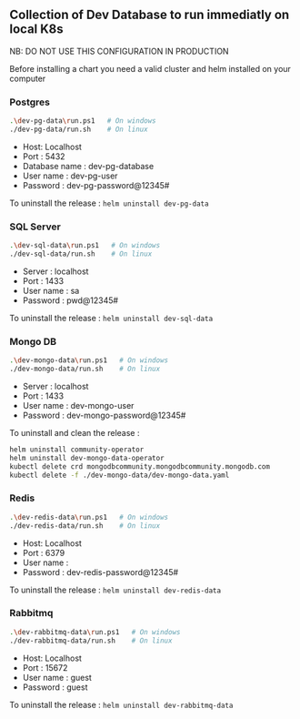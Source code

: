 ## Collection of Dev Database to run immediatly on local K8s

NB: DO NOT USE THIS CONFIGURATION IN PRODUCTION

Before installing a chart you need a valid cluster and helm installed on your computer

### Postgres

```bash
.\dev-pg-data\run.ps1   # On windows
./dev-pg-data/run.sh    # On linux
```
- Host: Localhost
- Port : 5432
- Database name : dev-pg-database
- User name : dev-pg-user
- Password : dev-pg-password@12345#

To uninstall the release : `helm uninstall dev-pg-data`

### SQL Server

```bash
.\dev-sql-data\run.ps1   # On windows
./dev-sql-data/run.sh    # On linux
```
- Server : localhost
- Port : 1433
- User name : sa
- Password : pwd@12345#

To uninstall the release : `helm uninstall dev-sql-data`


### Mongo DB

```bash
.\dev-mongo-data\run.ps1   # On windows
./dev-mongo-data/run.sh    # On linux
```
- Server : localhost
- Port : 1433
- User name : dev-mongo-user
- Password : dev-mongo-password@12345#

To uninstall and clean the release : 
```bash
helm uninstall community-operator
helm uninstall dev-mongo-data-operator
kubectl delete crd mongodbcommunity.mongodbcommunity.mongodb.com
kubectl delete -f ./dev-mongo-data/dev-mongo-data.yaml
```

### Redis

```bash
.\dev-redis-data\run.ps1   # On windows
./dev-redis-data/run.sh    # On linux
```
- Host: Localhost
- Port : 6379
- User name : <no username>
- Password : dev-redis-password@12345#

To uninstall the release : `helm uninstall dev-redis-data`

### Rabbitmq

```bash
.\dev-rabbitmq-data\run.ps1   # On windows
./dev-rabbitmq-data/run.sh    # On linux
```
- Host: Localhost
- Port : 15672
- User name : guest
- Password : guest

To uninstall the release : `helm uninstall dev-rabbitmq-data`